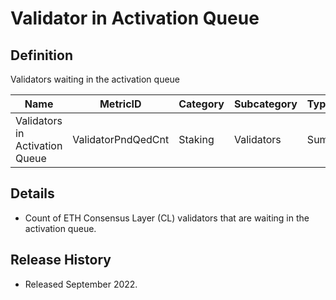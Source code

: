 # Validator in Activation Queue

## Definition

Validators waiting in the activation queue

| Name                           | MetricID           | Category | Subcategory | Type | Unit       | Interval |
| ------------------------------ | ------------------ | -------- | ----------- | ---- | ---------- | -------- |
| Validators in Activation Queue | ValidatorPndQedCnt | Staking  | Validators  | Sum  | Validators | 1 day    |

## Details

* Count of ETH Consensus Layer (CL) validators that are waiting in the activation queue.

## Release History

* Released September 2022.
